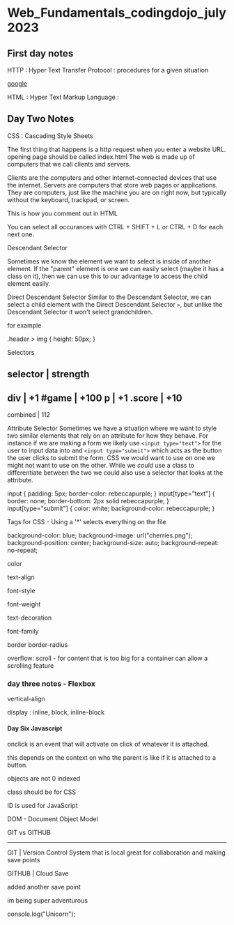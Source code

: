 # Web_Fundamentals_codingdojo_july2023

## First day notes

HTTP : Hyper Text Transfer Protocol
: procedures for a given situation

[google](www.google.com)

HTML : Hyper Text Markup Language
: 

## Day Two Notes

CSS
: Cascading Style Sheets

The first thing that happens is a http request when you enter a website URL. 
opening page should be called index.html
The web is made up of computers that we call clients and servers.

Clients are the computers and other internet-connected devices that use the internet.
Servers are computers that store web pages or applications. They are computers, just like the machine you are on right now, but typically without the keyboard, trackpad, or screen.

This is how you comment out in HTML

You can select all occurances with CTRL + SHIFT + L or CTRL + D for each next one.

Descendant Selector

Sometimes we know the element we want to select is inside of another element. If the "parent" element is one we can easily select (maybe it has a class on it), then we can use this to our advantage to access the child element easily.

Direct Descendant Selector
Similar to the Descendant Selector, we can select a child element with the Direct Descendant Selector `>`, but unlike the Descendant Selector it won't select grandchildren. 

for example 

.header > img {
    height: 50px;
}

Selectors

selector | strength
-------------------
div      | +1
#game    | +100
p        | +1
.score   | +10
-------------------
combined | 112

Attribute Selector
Sometimes we have a situation where we want to style two similar elements that rely on an attribute for how they behave. For instance if we are making a form we likely use `<input type="text">` for the user to input data into and `<input type="submit">` which acts as the button the user clicks to submit the form. CSS we would want to use on one we might not want to use on the other. While we *could* use a class to differentiate between the two we could also use a selector that looks at the attribute.

input {
    padding: 5px;
    border-color: rebeccapurple;
}
input[type="text"] {
    border: none;
    border-bottom: 2px solid rebeccapurple;
}
input[type="submit"] {
    color: white;
    background-color: rebeccapurple;
}

Tags for CSS - Using a '*' selects everything on the file

background-color: blue;
background-image: url("cherries.png");
background-position: center;
background-size: auto;
background-repeat: no-repeat;

color

text-align

font-style

font-weight

text-decoration

font-family

border
border-radius

overflow: scroll - for content that is too big for a container can allow a scrolling feature

### day three notes - Flexbox

vertical-align

display : inline, block, inline-block

#### Day Six Javascript

onclick is an event that will activate on click of whatever it is attached.

this depends on the context on who the parent is like if it is attached to a button.

objects are not 0 indexed

class should be for CSS

ID is used for JavaScript

DOM - Document Object Model

GIT vs GITHUB

---

GIT | Version Control System that is local great for collaboration and making save points

GITHUB | Cloud Save

added another save point

im being super adventurous

console.log("Unicorn");